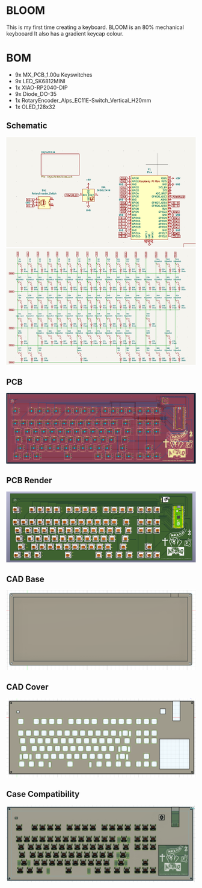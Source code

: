 # BLOOM

This is my first time creating a keyboard. BLOOM is an 80% mechanical keybooard
It also has a gradient keycap colour.

# BOM
- 9x MX_PCB_1.00u Keyswitches
- 9x LED_SK6812MINI
- 1x XIAO-RP2040-DIP 
- 9x Diode_DO-35
- 1x RotaryEncoder_Alps_EC11E-Switch_Vertical_H20mm
- 1x OLED_128x32

## Schematic
![schematic](https://github.com/Doubtfull/Bloom/blob/main/Assets/Schematic1.png)
![schematic](https://github.com/Doubtfull/Bloom/blob/main/Assets/Schematic2.png)

## PCB
![PCB](https://github.com/Doubtfull/Bloom/blob/main/Assets/PCB.png)

## PCB Render
![PCB Render](https://github.com/Doubtfull/Bloom/blob/main/Assets/PCB%203D.png)

## CAD Base
![CAD Base](https://github.com/Doubtfull/Bloom/blob/main/Assets/Bottom%20Case.png)

## CAD Cover
![CAD Cover](https://github.com/Doubtfull/Bloom/blob/main/Assets/Top%20Case.png)

## Case Compatibility
![case compatibility](https://github.com/Doubtfull/Bloom/blob/main/Assets/Compatibility.png)
